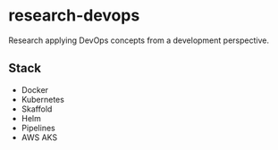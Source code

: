 # research-devops

Research applying DevOps concepts from a development perspective.

## Stack

- Docker
- Kubernetes
- Skaffold
- Helm
- Pipelines
- AWS AKS
